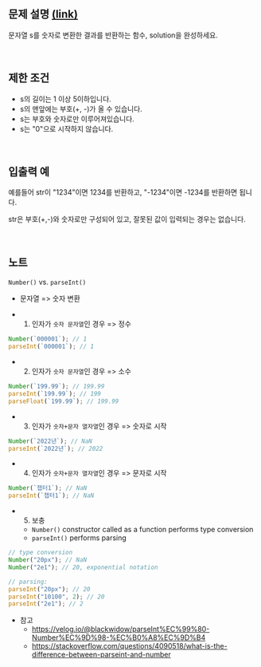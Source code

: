 ## 문제 설명 [(link)](https://school.programmers.co.kr/learn/courses/30/lessons/12925?language=javascript)

문자열 s를 숫자로 변환한 결과를 반환하는 함수, solution을 완성하세요.

<br>

## 제한 조건

- s의 길이는 1 이상 5이하입니다.
- s의 맨앞에는 부호(+, -)가 올 수 있습니다.
- s는 부호와 숫자로만 이루어져있습니다.
- s는 "0"으로 시작하지 않습니다.

<br>

## 입출력 예

예를들어 str이 "1234"이면 1234를 반환하고, "-1234"이면 -1234를 반환하면 됩니다.

str은 부호(+,-)와 숫자로만 구성되어 있고, 잘못된 값이 입력되는 경우는 없습니다.

<br>

## 노트

`Number()` vs. `parseInt()`

- 문자열 => 숫자 변환

- 1. 인자가 `숫자 문자열`인 경우 => 정수

```js
Number(`000001`); // 1
parseInt(`000001`); // 1
```

- 2. 인자가 `숫자 문자열`인 경우 => 소수

```js
Number(`199.99`); // 199.99
parseInt(`199.99`); // 199
parseFloat(`199.99`); // 199.99
```

- 3. 인자가 `숫자+문자 열자열`인 경우 => 숫자로 시작

```js
Number(`2022년`); // NaN
parseInt(`2022년`); // 2022
```

- 4. 인자가 `숫자+문자 열자열`인 경우 => 문자로 시작

```js
Number(`챕터1`); // NaN
parseInt(`챕터1`); // NaN
```

- 5. 보충

  - `Number()` constructor called as a function performs type conversion
  - `parseInt()` performs parsing

```js
// type conversion
Number("20px"); // NaN
Number("2e1"); // 20, exponential notation

// parsing:
parseInt("20px"); // 20
parseInt("10100", 2); // 20
parseInt("2e1"); // 2
```

- 참고
  - https://velog.io/@blackwidow/parseInt%EC%99%80-Number%EC%9D%98-%EC%B0%A8%EC%9D%B4
  - https://stackoverflow.com/questions/4090518/what-is-the-difference-between-parseint-and-number
